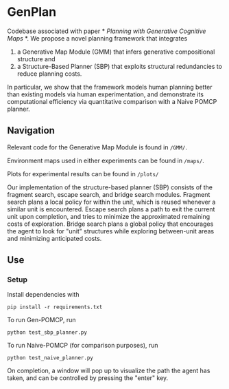 # GenPlan

Codebase associated with paper * *Planning with Generative Cognitive Maps* *. We propose a novel planning framework that integrates

1. a Generative Map Module (GMM) that infers generative compositional structure and
2. a Structure-Based Planner (SBP) that exploits structural redundancies to reduce planning costs.

In particular, we show that the framework models human planning better than existing models via human experimentation, and demonstrate its computational efficiency via quantitative comparison with a Naive POMCP planner.

## Navigation

Relevant code for the Generative Map Module is found in ```/GMM/```.

Environment maps used in either experiments can be found in ```/maps/```.

Plots for experimental results can be found in ```/plots/```

Our implementation of the structure-based planner (SBP) consists of the fragment search, escape search, and bridge search modules. Fragment search plans a local policy for within the unit, which is reused whenever a similar unit is encountered. Escape search plans a path to exit the current unit upon completion, and tries to minimize the approximated remaining costs of exploration. Bridge search plans a global policy that encourages the agent to look for "unit" structures while exploring between-unit areas and minimizing anticipated costs.

## Use

### Setup

Install dependencies with
```
pip install -r requirements.txt
```

To run Gen-POMCP, run
```
python test_sbp_planner.py
```

To run Naive-POMCP (for comparison purposes), run
```
python test_naive_planner.py
```

On completion, a window will pop up to visualize the path the agent has taken, and can be controlled by pressing the "enter" key.





